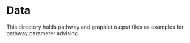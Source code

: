 # Data

This directory holds pathway and graphlet output files as examples for pathway parameter advising.